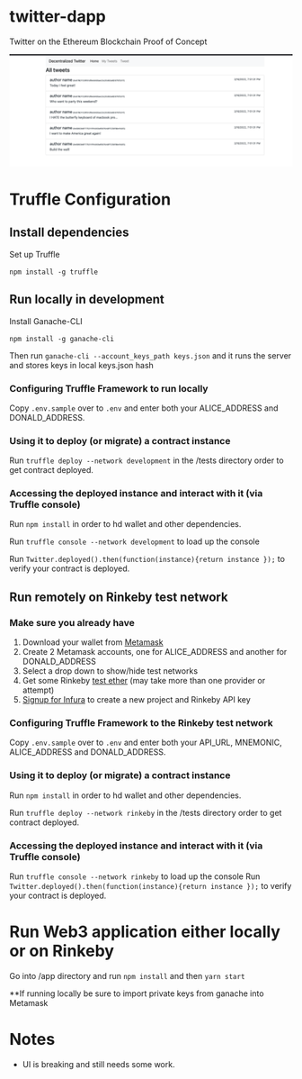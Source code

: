 # twitter-dapp
Twitter on the Ethereum Blockchain Proof of Concept

![Screenshot](screenshot.png)

# Truffle Configuration

## Install dependencies

Set up Truffle
```
npm install -g truffle
```

## Run locally in development

Install Ganache-CLI
```
npm install -g ganache-cli
```

Then run `ganache-cli --account_keys_path keys.json` and it runs the server and stores keys in local keys.json hash

### Configuring Truffle Framework to run locally

Copy `.env.sample` over to `.env` and enter both your ALICE_ADDRESS and DONALD_ADDRESS.

### Using it to deploy (or migrate) a contract instance

Run `truffle deploy --network development` in the /tests directory order to get contract deployed.

### Accessing the deployed instance and interact with it (via Truffle console)

Run `npm install` in order to hd wallet and other dependencies.

Run `truffle console --network development` to load up the console 

Run `Twitter.deployed().then(function(instance){return instance });` to verify your contract is deployed.

## Run remotely on Rinkeby test network

### Make sure you already have
1. Download your wallet from [Metamask](https://metamask.io/)
2. Create 2 Metamask accounts, one for ALICE_ADDRESS and another for DONALD_ADDRESS
3. Select a drop down to show/hide test networks
4. Get some Rinkeby [test ether](https://faucet.rinkeby.io/) (may take more than one provider or attempt)
5. [Signup for Infura](https://infura.io/register) to create a new project and Rinkeby API key

### Configuring Truffle Framework to the Rinkeby test network

Copy `.env.sample` over to `.env` and enter both your API_URL, MNEMONIC, ALICE_ADDRESS and DONALD_ADDRESS.

### Using it to deploy (or migrate) a contract instance

Run `npm install` in order to hd wallet and other dependencies.

Run `truffle deploy --network rinkeby` in the /tests directory order to get contract deployed.

### Accessing the deployed instance and interact with it (via Truffle console)

Run `truffle console --network rinkeby` to load up the console 
Run `Twitter.deployed().then(function(instance){return instance });` to verify your contract is deployed.

# Run Web3 application either locally or on Rinkeby

Go into /app directory and run `npm install` and then `yarn start`

**If running locally be sure to import private keys from ganache into Metamask

# Notes

- UI is breaking and still needs some work.

